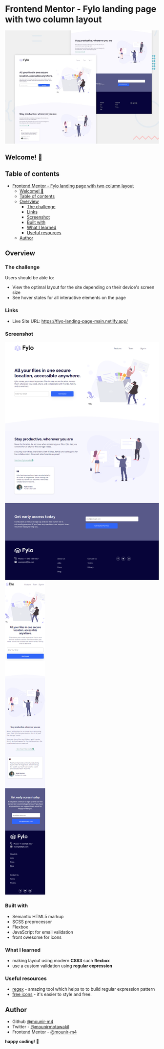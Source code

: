 # Frontend Mentor - Fylo landing page with two column layout

![Design preview for the Fylo landing page with two column layout challenge](./dist/design/desktop-preview.jpg)
## Welcome! 👋
## Table of contents

- [Frontend Mentor - Fylo landing page with two column layout](#frontend-mentor---fylo-landing-page-with-two-column-layout)
  - [Welcome! 👋](#welcome-)
  - [Table of contents](#table-of-contents)
  - [Overview](#overview)
    - [The challenge](#the-challenge)
    - [Links](#links)
    - [Screenshot](#screenshot)
    - [Built with](#built-with)
    - [What I learned](#what-i-learned)
    - [Useful resources](#useful-resources)
  - [Author](#author)

## Overview

### The challenge

Users should be able to:

- View the optimal layout for the site depending on their device's screen size
- See hover states for all interactive elements on the page
  
### Links
- Live Site URL: https://flyo-landing-page-main.netlify.app/

### Screenshot

![](./dist/images/screenshots/Fylo-landing-desktop.png)
![](./dist/images/screenshots/Fylo-landing-mobile.png)

### Built with

- Semantic HTML5 markup
- SCSS preprocessor
- Flexbox
- JavaScript for email validation 
- front owesome for icons

### What I learned

- making layout using modern **CSS3** such **flexbox**
- use a custom validation using **regular expression**

### Useful resources

- [regex](https://regexr.com/) - amazing tool which helps to to build regular expression pattern
- [free icons](https://fontawesome.com/) - it's easier to style and free.

## Author

- Github [@mounir-m4](https://github.com/mounir-m4)
- Twitter - [@mounirmotawakil](https://twitter.com/mounirmotawakil)
- Frontend Mentor - [@mounir-m4](https://www.frontendmentor.io/profile/mounir-m4)


**happy coding!** 🚀
